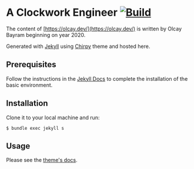 # A Clockwork Engineer [![Build](https://github.com/otomatikmuhendis/aclockworkengineer/actions/workflows/pages/pages-build-deployment/badge.svg)](https://github.com/otomatikmuhendis/aclockworkengineer/actions/workflows/pages/pages-build-deployment)

The content of [https://olcay.dev/](https://olcay.dev/) is written by Olcay Bayram beginning on year 2020.

Generated with [Jekyll](http://jekyllrb.com/) using [Chirpy](https://github.com/cotes2020/jekyll-theme-chirpy) theme and hosted here.

## Prerequisites

Follow the instructions in the [Jekyll Docs](https://jekyllrb.com/docs/installation/) to complete the installation of the basic environment.

## Installation

Clone it to your local machine and run:

```console
$ bundle exec jekyll s
```

## Usage

Please see the [theme's docs](https://github.com/cotes2020/jekyll-theme-chirpy#documentation).
